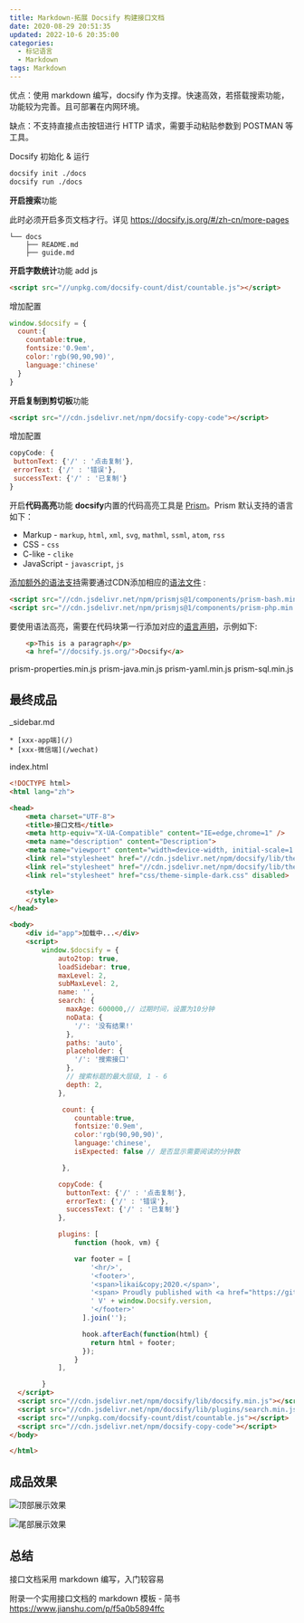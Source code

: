 ```yaml
---
title: Markdown-拓展 Docsify 构建接口文档
date: 2020-08-29 20:51:35
updated: 2022-10-6 20:35:00
categories:
  - 标记语言
  - Markdown
tags: Markdown
---
```


优点：使用 markdown 编写，docsify 作为支撑。快速高效，若搭载搜索功能，功能较为完善。且可部署在内网环境。

缺点：不支持直接点击按钮进行 HTTP 请求，需要手动粘贴参数到 POSTMAN 等工具。

Docsify 初始化 & 运行

```sh
docsify init ./docs
docsify run ./docs
```

**开启搜索**功能

此时必须开启多页文档才行。详见 <https://docsify.js.org/#/zh-cn/more-pages>

```.
└── docs
    ├── README.md
    ├── guide.md
```

**开启字数统计**功能
add js

```html
<script src="//unpkg.com/docsify-count/dist/countable.js"></script>
```

增加配置

```js
window.$docsify = {
  count:{
    countable:true,
    fontsize:'0.9em',
    color:'rgb(90,90,90)',
    language:'chinese'
  }
}
```

**开启复制到剪切板**功能

```html
<script src="//cdn.jsdelivr.net/npm/docsify-copy-code"></script>
```

增加配置

```js
copyCode: {
 buttonText: {'/' : '点击复制'},
 errorText: {'/' : '错误'},
 successText: {'/' : '已复制'}
}
```

开启**代码高亮**功能
**docsify**内置的代码高亮工具是 [Prism](https://github.com/PrismJS/prism)。Prism 默认支持的语言如下：

* Markup - `markup`, `html`, `xml`, `svg`, `mathml`, `ssml`, `atom`, `rss`
* CSS - `css`
* C-like - `clike`
* JavaScript - `javascript`, `js`

[添加额外的语法支持](https://prismjs.com/#supported-languages)需要通过CDN添加相应的[语法文件](https://cdn.jsdelivr.net/npm/prismjs@1/components/) :

```html
<script src="//cdn.jsdelivr.net/npm/prismjs@1/components/prism-bash.min.js"></script>
<script src="//cdn.jsdelivr.net/npm/prismjs@1/components/prism-php.min.js"></script>
```

要使用语法高亮，需要在代码块第一行添加对应的[语言声明](https://prismjs.com/#supported-languages)，示例如下:

```html
    <p>This is a paragraph</p>
    <a href="//docsify.js.org/">Docsify</a>
```

prism-properties.min.js
prism-java.min.js
prism-yaml.min.js
prism-sql.min.js

## 最终成品

_sidebar.md

```text
* [xxx-app端](/)
* [xxx-微信端](/wechat)
```

index.html

```html
<!DOCTYPE html>
<html lang="zh">

<head>
    <meta charset="UTF-8">
    <title>接口文档</title>
    <meta http-equiv="X-UA-Compatible" content="IE=edge,chrome=1" />
    <meta name="description" content="Description">
    <meta name="viewport" content="width=device-width, initial-scale=1.0, minimum-scale=1.0">
    <link rel="stylesheet" href="//cdn.jsdelivr.net/npm/docsify/lib/themes/vue.css" title="vue">
    <link rel="stylesheet" href="//cdn.jsdelivr.net/npm/docsify/lib/themes/dark.css" title="dark" disabled>
    <link rel="stylesheet" href="css/theme-simple-dark.css" disabled>

    <style>
    </style>
</head>

<body>
    <div id="app">加载中...</div>
    <script>
        window.$docsify = {
            auto2top: true,
            loadSidebar: true,
            maxLevel: 2,
            subMaxLevel: 2,
            name: '',
            search: {
              maxAge: 600000,// 过期时间，设置为10分钟
              noData: {
                '/': '没有结果!'
              },
              paths: 'auto',
              placeholder: {
                '/': '搜索接口'
              },
              // 搜索标题的最大层级, 1 - 6
              depth: 2,
            },

             count: {
                countable:true,
                fontsize:'0.9em',
                color:'rgb(90,90,90)',
                language:'chinese',
                isExpected: false // 是否显示需要阅读的分钟数

             },

            copyCode: {
              buttonText: {'/' : '点击复制'},
              errorText: {'/' : '错误'},
              successText: {'/' : '已复制'}
            },

            plugins: [
                function (hook, vm) {

                var footer = [
                    '<hr/>',
                    '<footer>',
                    '<span>likai&copy;2020.</span>',
                    '<span> Proudly published with <a href="https://github.com/docsifyjs/docsify" target="_blank">docsify</a></span>',
                    ' V' + window.Docsify.version,
                    '</footer>'
                  ].join('');

                  hook.afterEach(function(html) {
                    return html + footer;
                  });
                }
            ],

        }
  </script>
  <script src="//cdn.jsdelivr.net/npm/docsify/lib/docsify.min.js"></script>
  <script src="//cdn.jsdelivr.net/npm/docsify/lib/plugins/search.min.js"></script>
  <script src="//unpkg.com/docsify-count/dist/countable.js"></script>
  <script src="//cdn.jsdelivr.net/npm/docsify-copy-code"></script>
</body>

</html>
```

## 成品效果

![顶部展示效果](https://upload-images.jianshu.io/upload_images/1662509-d3d03ead76220dd2.png?imageMogr2/auto-orient/strip%7CimageView2/2/w/1240)

![尾部展示效果](https://upload-images.jianshu.io/upload_images/1662509-356c595846f49919.png?imageMogr2/auto-orient/strip%7CimageView2/2/w/1240)

## 总结

接口文档采用 markdown 编写，入门较容易

附录一个实用接口文档的 markdown 模板 - 简书
<https://www.jianshu.com/p/f5a0b5894ffc>
